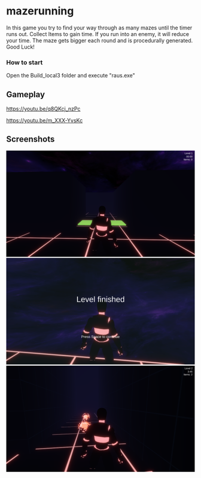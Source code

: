 # mazerunning
In this game you try to find your way through as many mazes until the timer runs out. Collect Items to gain time. If you run into an enemy, it will reduce your time. The maze gets bigger each round and is procedurally generated. Good Luck!

### How to start
Open the Build_local3 folder and execute "raus.exe"

## Gameplay
https://youtu.be/q8QKcj_nzPc

https://youtu.be/m_XXX-YvsKc

## Screenshots
![Screenshot1](/screenshots/screenshot1.png "Screenshot 1")
![Screenshot3](/screenshots/screenshot3.png "Screenshot 3")
![Screenshot4](/screenshots/screenshot4.png "Screenshot 4")
